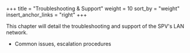 +++
title = "Troubleshooting & Support"
weight = 10
sort_by = "weight"
insert_anchor_links = "right"
+++

This chapter will detail the troubleshooting and support of the SPV's LAN network.

- Common issues, escalation procedures